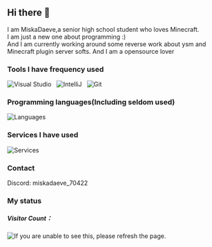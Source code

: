 ## Hi there 👋
I am MiskaDaeve,a senior high school student who loves Minecraft.</br>
I am just a new one about programming :)</br>
And I am currently working around some reverse work about ysm and Minecraft plugin server softs.
And I am a opensource lover

### Tools I have frequency used
![Visual Studio](https://img.shields.io/badge/Editor-Visual_Studio-white?style=flat-square&logo=visualstudio&color=4abf8a)
&nbsp;
![IntelliJ](https://img.shields.io/badge/Editor-IntelliJ-white?style=flat-square&logo=IntelliJ+IDEA&color=4abf8a)
&nbsp;
![Git](https://img.shields.io/badge/VCS-Git-white?style=flat-square&logo=Git&color=4abf8a)&nbsp;

### Programming languages(Including seldom used)
![Languages](https://skillicons.dev/icons?i=java,kotlin,cs,c,cpp)


### Services I have used
![Services](https://skillicons.dev/icons?i=github,gitlab,cloudflare,gradle,maven)

### Contact
Discord: miskadaeve_70422

### My status
<h5>Visitor Count：</h5>
<img src="https://moe-counter.glitch.me/get/@MiskaDaeve?theme=moebooru" alt="If you are unable to see this, please refresh the page.">
